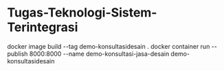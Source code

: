 # Tugas-Teknologi-Sistem-Terintegrasi

docker image build --tag demo-konsultasidesain .
docker container run --publish 8000:8000 --name demo-konsultasi-jasa-desain demo-konsultasidesain
